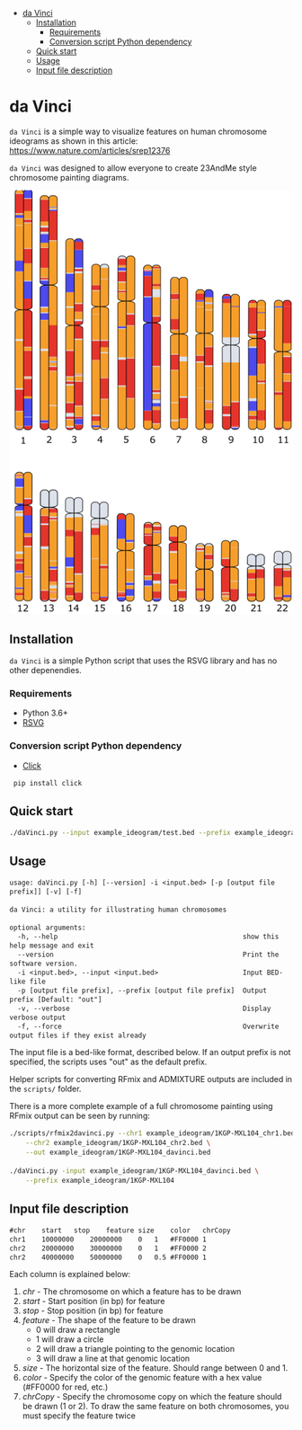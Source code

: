    * [da Vinci](#da-vinci)
      * [Installation](#installation)
         * [Requirements](#requirements)
         * [Conversion script Python dependency](#conversion-script-python-dependency)
      * [Quick start](#quick-start)
      * [Usage](#usage)
      * [Input file description](#input-file-description)

# da Vinci

`da Vinci` is a simple way to visualize features on human chromosome ideograms as shown in this article: https://www.nature.com/articles/srep12376

`da Vinci` was designed to allow everyone to create 23AndMe style chromosome painting diagrams.

![](davinci.png)

## Installation

`da Vinci` is a simple Python script that uses the RSVG library and has no other depenendies.

### Requirements
* Python 3.6+
* [RSVG](https://developer.gnome.org/rsvg/stable/)

### Conversion script Python dependency
* [Click](https://click.palletsprojects.com/en/7.x/)

```bash
 pip install click
 ```

## Quick start
```bash
./daVinci.py --input example_ideogram/test.bed --prefix example_ideogram/example
```

## Usage
```
usage: daVinci.py [-h] [--version] -i <input.bed> [-p [output file prefix]] [-v] [-f]

da Vinci: a utility for illustrating human chromosomes

optional arguments:
  -h, --help                                              show this help message and exit
  --version                                               Print the software version.
  -i <input.bed>, --input <input.bed>                     Input BED-like file
  -p [output file prefix], --prefix [output file prefix]  Output prefix [Default: "out"]
  -v, --verbose                                           Display verbose output
  -f, --force                                             Overwrite output files if they exist already

```
The input file is a bed-like format, described below.  If an output prefix is not specified, the scripts uses "out" as the default prefix.

Helper scripts for converting RFmix and ADMIXTURE outputs are included in the `scripts/` folder.

There is a more complete example of a full chromosome painting using RFmix output can be seen by running:

```bash
./scripts/rfmix2davinci.py --chr1 example_ideogram/1KGP-MXL104_chr1.bed \
	--chr2 example_ideogram/1KGP-MXL104_chr2.bed \
	--out example_ideogram/1KGP-MXL104_davinci.bed

./daVinci.py -input example_ideogram/1KGP-MXL104_davinci.bed \
	--prefix example_ideogram/1KGP-MXL104

```

## Input file description
```
#chr	start	stop	feature	size	color	chrCopy
chr1	10000000	20000000	0	1	#FF0000	1
chr2	20000000	30000000	0	1	#FF0000	2
chr2	40000000	50000000	0	0.5	#FF0000	1
```

Each column is explained below:
1. *chr* - The chromosome on which a feature has to be drawn
2. *start* - Start position (in bp) for feature
3. *stop* - Stop position (in bp) for feature
4. *feature* - The shape of the feature to be drawn
	* 0 will draw a rectangle
	* 1 will draw a circle
	* 2 will draw a triangle pointing to the genomic location
	* 3 will draw a line at that genomic location
5. *size* - The horizontal size of the feature. Should range between 0 and 1.
6. *color* - Specify the color of the genomic feature with a hex value (#FF0000 for red, etc.)
7. *chrCopy* - Specify the chromosome copy on which the feature should be drawn (1 or 2).  To draw the same feature on both chromosomes, you must specify the feature twice
